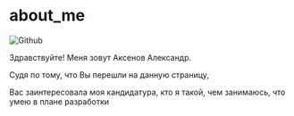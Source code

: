 # about_me
![Github](https://avatars.githubusercontent.com/u/117564017?v=4)
<p>Здравствуйте! Меня зовут Аксенов Александр.</p>
<p>Судя по тому, что Вы перешли на данную страницу,</p>
<p>Вас заинтересовала моя кандидатура, кто я такой, чем занимаюсь, что умею в плане разработки</p>
